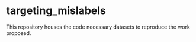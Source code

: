 # targeting_mislabels

This repository houses the code necessary datasets to reproduce the work proposed.
